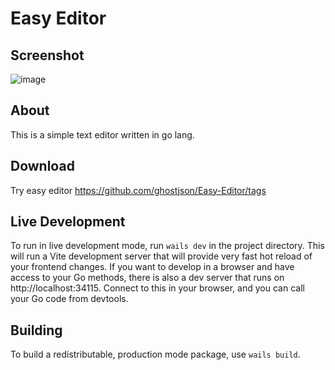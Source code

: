 # Easy Editor

## Screenshot
![image](https://user-images.githubusercontent.com/37809353/216679420-5432d058-7792-463e-9c1e-b8fedad5dddd.png)

## About

This is a simple text editor written in go lang.

## Download
Try easy editor
https://github.com/ghostjson/Easy-Editor/tags

## Live Development

To run in live development mode, run `wails dev` in the project directory. This will run a Vite development
server that will provide very fast hot reload of your frontend changes. If you want to develop in a browser
and have access to your Go methods, there is also a dev server that runs on http://localhost:34115. Connect
to this in your browser, and you can call your Go code from devtools.

## Building

To build a redistributable, production mode package, use `wails build`.
